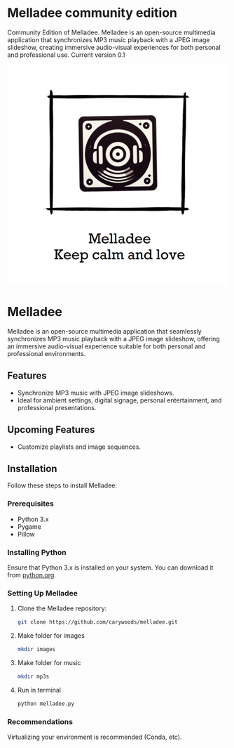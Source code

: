 # Melladee community edition
Community Edition of Melladee. Melladee is an open-source multimedia application that synchronizes MP3 music playback with a JPEG image slideshow, creating immersive audio-visual experiences for both personal and professional use.  Current version 0.1 

![](https://raw.githubusercontent.com/carywoods/melladee_community/main/Design.png) 

# Melladee

Melladee is an open-source multimedia application that seamlessly synchronizes MP3 music playback with a JPEG image slideshow, offering an immersive audio-visual experience suitable for both personal and professional environments.

## Features

- Synchronize MP3 music with JPEG image slideshows.
- Ideal for ambient settings, digital signage, personal entertainment, and professional presentations.

## Upcoming Features
- Customize playlists and image sequences.

## Installation

Follow these steps to install Melladee:

### Prerequisites

- Python 3.x
- Pygame
- Pillow

### Installing Python

Ensure that Python 3.x is installed on your system. You can download it from [python.org](https://www.python.org/downloads/).

### Setting Up Melladee

1. Clone the Melladee repository:
   ```bash
   git clone https://github.com/carywoods/melladee.git

2. Make folder for images
    ```bash
    mkdir images

3. Make folder for music
    ```bash
   mkdir mp3s

4. Run in terminal
    ```bash
    python melladee.py

### Recommendations
Virtualizing your environment is recommended (Conda, etc).


